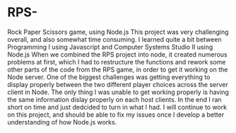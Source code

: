 # RPS-
Rock Paper Scissors game, using Node.js
This project was very challenging overall, and also somewhat time consuming.
I learned quite a bit between Programming I using Javascript and Computer Systems Studio II using Node.js
When we combined the RPS project into node, it created numerous problems at first, which I had to restructure
the functions and rework some other parts of the code from the RPS game, in order to get it working on the Node
server. One of the biggest challenges was getting everything to display properly between the two different player
choices across the server client in Node. The only thing I was unable to get working properly is having the same 
information dislay properly on each host clients. In the end I ran short on time and just dedcided to turn in 
what I had. I will continue to work on this project, and should be able to fix my issues once I develop a better
understanding of how Node.js works.
